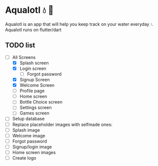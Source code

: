 # Aqualotl :droplet: :milky_way:
Aqualotl is an app that will help you keep track on your water everyday :droplet:.
Aqualotl runs on flutter/dart

## TODO list
- [ ] All Screens
  - [x] Splash screen
  - [x] Login screen
    - [ ] Forgot password
  - [x] Signup Screen
  - [x] Welcome Screen 
  - [ ] Profile page
  - [ ] Home screen
  - [ ] Bottle Choice screen
  - [ ] Settings screen
  - [ ] Games screen
- [ ] Setup database
- [ ] Replace placeholder images with selfmade ones:
 - [ ] Splash image
 - [ ] Welcome image
 - [ ] Forgot password
 - [ ] Signup/login image
 - [ ] Home screen images
- [ ] Create logo
